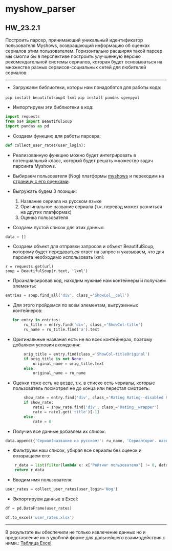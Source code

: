 # myshow_parser
HW_23.2.1
---

Построить парсер, принимающий уникальный идентификатор пользователя Myshows, возвращающий информацию об оценках сериалов этим пользователем.
Горизонтально расширяя такой парсер мы смогли бы в перспективе построить улучшенную версию рекомендательной системы сериалов, которая будет основываться на множестве разных сервисов-социальных сетей для любителей сериалов.

---
* Загружаем библиотеки, которы нам понадобятся для работы кода:
  
`
pip install beautifulsoup4 lxml
`
`
pip install pandas openpyxl
`
* Импортируем эти библиотеки в код:
```python
import requests
from bs4 import BeautifulSoup
import pandas as pd
```
* Создаем функцию для работы парсера:
```python
def collect_user_rates(user_login):
```
* Реализованную функцию можно будет интегрировать в потенциальный класс, который будет решать множество задач парсинга Myshows.

* Выбираем пользователя (Nog) платформы [myshows](https://myshows.me/) и переходим на [страницу с его оценками](https://myshows.me/Nog/wasted/).
* Выгружать будем 3 позиции:
  1) Название сериала на русском языке
  2) Оригинальное название сериала (т.к. перевод может разниться на других платформах)
  3) Оценка пользователя
* Создаем пустой список для этих данных:
```python
data = []
```

* Cоздаем объект для отправки запросов и объект BeautifulSoup, которому будет передаваться ответ на запрос и указываем, что для парсинга необходимо использовать lxml:
```
r = requests.get(url)
soup = BeautifulSoup(r.text, 'lxml')
```

* Проанализировав код, находим нужные нам контейнеры и получаем элементы:
```python
entries = soup.find_all('div', class_='ShowCol__cell')
```
* Для этого пройдемся по всем элементам, выгруженных контейнеров:
```python
   for entry in entries:
        ru_title = entry.find('div', class_='ShowCol-title')
        ru_name = ru_title.find('a').text
```
* Оригинальные названия есть не во всех контейнерах, поэтому добаляем условия вхождения:
```python
        orig_title = entry.find(class_='ShowCol-titleOriginal')
        if orig_title is not None:
            original_name = orig_title.text
        else:
            original_name = ru_name
```
* Оценки тоже есть не везде, т.к. в списке есть чериалы, которые пользователь посмотрел не до конца или перестал смотреть:
```python
        show_rate = entry.find('div', class_='Rating Rating--disabled Rating--active Rating--size-s mobile tablet')
        if show_rate:
            rate1 = show_rate.find('div', class_='Rating__wrapper')
            rate = rate1.get('title')[-1]
        else:
            rate = 0
```
* Получив все данные добавлем их список:
```python
data.append({'Сериал(название на русском)': ru_name, 'Сериал(ориг. название)': original_name, 'Рейтинг пользователя': rate})
```
* Фильтруем наш список, убирая все сериалы без оценок и возвращаем его:
```python
    r_data = list(filter(lambda x: x['Рейтинг пользователя'] != 0, data))
    return r_data
```
* Вводим имя пользователя:
```python
user_rates = collect_user_rates(user_login='Nog')
```
* Экпортируем данные в Excel:
```python
df = pd.DataFrame(user_rates)

df.to_excel('user_rates.xlsx')
```
---
 В результате вы обеспечили не только извлечение данных но и представление их в удобной форме для дальнейшего взаимодействия с ними.:
[Таблица Excel](https://docs.google.com/spreadsheets/d/19MlS2l9AoUtVMqrlbLLCB61lTRI27ASFKBgx_lam768/edit?usp=sharing)
